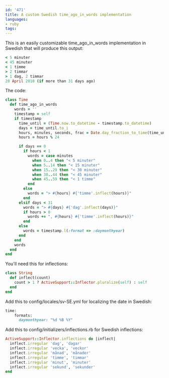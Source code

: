 ```yaml
---
id: '471'
title: A custom Swedish time_ago_in_words implementation
languages:
- ruby
tags:
---
```

This is an easily customizable time\_ago\_in\_words implementation in Swedish that will produce this output:


```ruby
< 5 minuter
< 45 minuter
< 1 timme
> 2 timmar
> 1 dag, 2 timmar
20 April 2010 (if more than 31 days ago)
```
    

The code:


```ruby
class Time
  def time_ago_in_words
    words = ''
    timestamp = self
    if timestamp
      time_until = (Time.now.to_datetime - timestamp.to_datetime)
      days = time_until.to_i
      hours, minutes, seconds, frac = Date.day_fraction_to_time(time_until)
      hours = hours % 24

      if days == 0
        if hours < 1
          words = case minutes
            when 0..4 then "< 5 minuter"
            when 5..14 then "< 15 minuter"
            when 15..29 then "< 30 minuter"
            when 30..44 then "< 45 minuter"
            when 45..59 then "< 1 timme"
          end
        else
          words = "> #{hours} #{'timme'.inflect(hours)}"
        end
      elsif days < 31
        words = "> #{days} #{'dag'.inflect(days)}"
        if hours > 0
          words += ", #{hours} #{'timme'.inflect(hours)}"
        end
      else
        words = timestamp.l(:format => :daymonthyear)
      end
    end
    words
  end
end
```
    

You'll need this for inflections:


```ruby
class String
  def inflect(count)
    count > 1 ? ActiveSupport::Inflector.pluralize(self) : self
  end
end
```
    

Add this to config/locales/sv-SE.yml for localizing the date in Swedish:


```ruby
time:
    formats:
      daymonthyear: "%d %B %Y"
```
    

Add this to config/initializers/inflections.rb for Swedish inflections:


```ruby
ActiveSupport::Inflector.inflections do |inflect|
  inflect.irregular 'dag', 'dagar'
  inflect.irregular 'vecka', 'veckor'
  inflect.irregular 'månad', 'månader'
  inflect.irregular 'timme', 'timmar'
  inflect.irregular 'minut', 'minuter'
  inflect.irregular 'sekund', 'sekunder'
end
```
    

